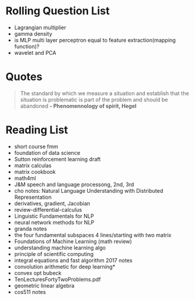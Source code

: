 # Rolling Question List

- Lagrangian multiplier
- gamma density
- is MLP multi layer perceptron equal to feature extraction(mapping function)?
- wavelet and PCA

# Quotes

> The standard by which we measure a situation and establish that the situation is problematic is part of the problem and should be abandoned
__- Phenomennology of spirit, Hegel__


# Reading List

- short course fmm
- foundation of data science
- Sutton reinforcement learning draft
- matrix calculas
- matrix cookbook
- math4ml
- J&M speech and language processong, 2nd, 3rd
- cho notes: Natural Language Understanding with Distributed Representation
- derivatives, gradient, Jacobian
- review-differential-calculus
- Linguistic Fundamentals for NLP
- neural network methods for NLP
- granda notes
- the four fundamental subspaces 4 lines/starting with two matrix
- Foundations of Machine Learning (math review)
- understanding machine learning algo
- principle of scientific computing
- integral equations and fast algorithm 2017 notes
- convolution arithmetic for deep learning*
- convex opt bubeck
- TenLecturesFortyTwoProblems.pdf
- geometric linear algebra
- cos511 notes